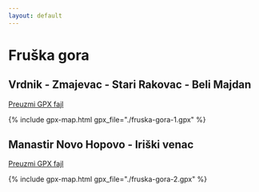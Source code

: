```yaml
---
layout: default
---
```


# Fruška gora

## Vrdnik - Zmajevac - Stari Rakovac - Beli Majdan

[Preuzmi GPX fajl](./fruska-gora-1.gpx)

{% include gpx-map.html gpx_file="./fruska-gora-1.gpx" %}

## Manastir Novo Hopovo - Iriški venac

[Preuzmi GPX fajl](./fruska-gora-2.gpx)

{% include gpx-map.html gpx_file="./fruska-gora-2.gpx" %}